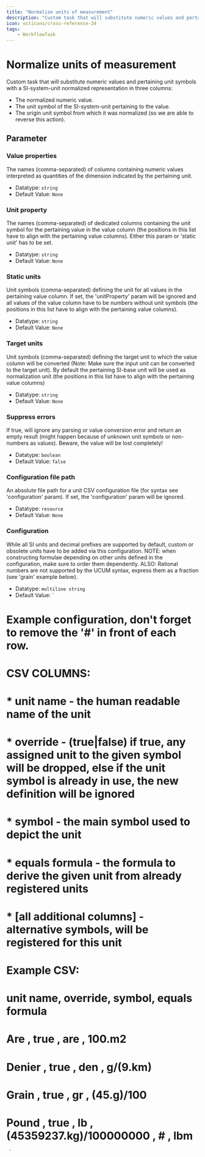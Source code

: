 ```yaml
---
title: "Normalize units of measurement"
description: "Custom task that will substitute numeric values and pertaining unit symbols with a SI-system-unit normalized representation."
icon: octicons/cross-reference-24
tags: 
    - WorkflowTask
---
```

# Normalize units of measurement
<!-- This file was generated - DO NOT CHANGE IT MANUALLY -->



Custom task that will substitute numeric values and pertaining unit symbols with a SI-system-unit normalized representation in three columns:
* The normalized numeric value.
* The unit symbol of the SI-system-unit pertaining to the value.
* The origin unit symbol from which it was normalized (so we are able to reverse this action).


## Parameter

### Value properties

The names (comma-separated) of columns containing numeric values interpreted as quantities of the dimension indicated by the pertaining unit.

- Datatype: `string`
- Default Value: `None`



### Unit property

The names (comma-separated) of dedicated columns containing the unit symbol for the pertaining value in the value column (the positions in this list have to align with the pertaining value columns). Either this param or 'static unit' has to be set.

- Datatype: `string`
- Default Value: `None`



### Static units

Unit symbols (comma-separated) defining the unit for all values in the pertaining value column. If set, the 'unitProperty' param will be ignored and all values of the value column have to be numbers without unit symbols (the positions in this list have to align with the pertaining value columns).

- Datatype: `string`
- Default Value: `None`



### Target units

Unit symbols (comma-separated) defining the target unit to which the value column will be converted (Note: Make sure the input unit can be converted to the target unit). By default the pertaining SI-base unit will be used as normalization unit (the positions in this list have to align with the pertaining value columns)

- Datatype: `string`
- Default Value: `None`



### Suppress errors

If true, will ignore any parsing or value conversion error and return an empty result (might happen because of unknown unit symbols or non-numbers as values). Beware, the value will be lost completely!

- Datatype: `boolean`
- Default Value: `false`



### Configuration file path

An absolute file path for a unit CSV configuration file (for syntax see 'configuration' param). If set, the 'configuration' param will be ignored.

- Datatype: `resource`
- Default Value: `None`



### Configuration

While all SI units and decimal prefixes are supported by default, custom or obsolete units have to be added via this configuration. NOTE: when constructing formulae depending on other units defined in the configuration, make sure to order them dependently. ALSO: Rational numbers are not supported by the UCUM syntax, express them as a fraction (see 'grain' example below).

- Datatype: `multiline string`
- Default Value: `
# Example configuration, don't forget to remove the '#' in front of each row.
#      CSV COLUMNS:
#       * unit name - the human readable name of the unit
#       * override  - (true|false) if true, any assigned unit to the given symbol will be dropped, else if the unit symbol is already in use, the new definition will be ignored
#       * symbol    - the main symbol used to depict the unit
#       * equals formula - the formula to derive the given unit from already registered units
#       * [all additional columns] - alternative symbols, will be registered for this unit
# Example CSV:
#      unit name, override, symbol, equals formula
#       Are     , true    , are   , 100.m2
#       Denier  , true    , den   , g/(9.km)
#       Grain   , true    , gr    , (45.g)/100
#       Pound   , true    , lb    , (45359237.kg)/100000000 , # , lbm
     `



